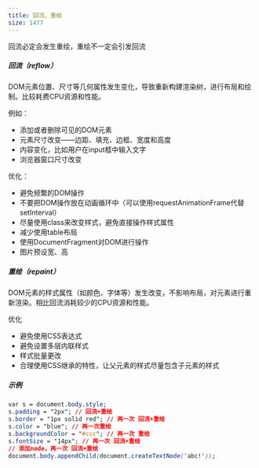 ```yaml
---
title: 回流、重绘
size: 1477
---
```

回流必定会发生重绘，重绘不一定会引发回流

##### 回流（reflow）
DOM元素位置、尺寸等几何属性发生变化，导致重新构建渲染树，进行布局和绘制。比较耗费CPU资源和性能。

例如：
- 添加或者删除可见的DOM元素
- 元素尺寸改变——边距、填充、边框、宽度和高度
- 内容变化，比如用户在input框中输入文字
- 浏览器窗口尺寸改变

优化：
- 避免频繁的DOM操作
- 不要把DOM操作放在动画循环中（可以使用requestAnimationFrame代替setInterval）
- 尽量使用class来改变样式，避免直接操作样式属性
- 减少使用table布局
- 使用DocumentFragment对DOM进行操作
- 图片预设宽、高


##### 重绘（repaint）
DOM元素的样式属性（如颜色、字体等）发生改变，不影响布局，对元素进行重新渲染。相比回流消耗较少的CPU资源和性能。

优化
- 避免使用CSS表达式
- 避免设置多层内联样式
- 样式批量更改
- 合理使用CSS继承的特性，让父元素的样式尽量包含子元素的样式

##### 示例
```css
var s = document.body.style;
s.padding = "2px"; // 回流+重绘
s.border = "1px solid red"; // 再一次 回流+重绘
s.color = "blue"; // 再一次重绘
s.backgroundColor = "#ccc"; // 再一次 重绘
s.fontSize = "14px"; // 再一次 回流+重绘
// 添加node，再一次 回流+重绘
document.body.appendChild(document.createTextNode('abc!'));
```

